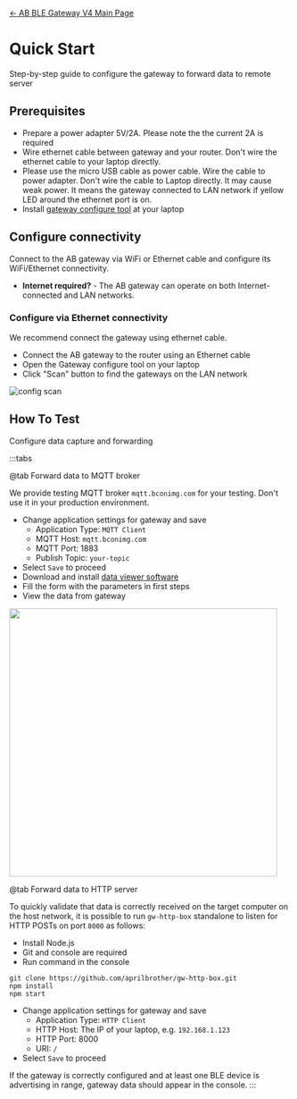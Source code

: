 [← AB BLE Gateway V4 Main Page](AB_BLE_Gateway_V4.md)

# Quick Start #

Step-by-step guide to configure the gateway to forward data to remote server

## Prerequisites ##

- Prepare a power adapter 5V/2A. Please note the the current 2A is required
- Wire ethernet cable between gateway and your router. Don't wire the ethernet cable to your laptop directly. 
- Please use the micro USB cable as power cable. Wire the cable to power adapter. Don't wire the cable to Laptop directly. It may cause weak power. It means the gateway connected to LAN network if yellow LED around the ethernet port is on.
- Install [gateway configure tool](Software_AB_BLE_Gateway_V4.md) at your laptop

## Configure connectivity ##

Connect to the AB gateway via WiFi or Ethernet cable and configure its WiFi/Ethernet connectivity.

- **Internet required?** - The AB gateway can operate on both Internet-connected and LAN networks.

### Configure via Ethernet connectivity ###

We recommend connect the gateway using ethernet cable.

- Connect the AB gateway to the router using an Ethernet cable 
- Open the Gateway configure tool on your laptop
- Click "Scan" button to find the gateways on the LAN network

![config scan](https://i1.aprbrother.com/w/conf-scan.png)

## How To Test ##

Configure data capture and forwarding

:::tabs

@tab Forward data to MQTT broker

We provide testing MQTT broker `mqtt.bconimg.com` for your testing. Don't use it in your production environment.

- Change application settings for gateway and save
  - Application Type: `MQTT Client`
  - MQTT Host: `mqtt.bconimg.com`
  - MQTT Port: 1883
  - Publish Topic: `your-topic`
- Select `Save` to proceed
- Download and install [data viewer software](https://i1.aprbrother.com/ble-viewer-setup-1.0.2.zip)
- Fill the form with the parameters in first steps
- View the data from gateway

<img src="https://i1.aprbrother.com/ble-viewer.png" width="480">

@tab Forward data to HTTP server

To quickly validate that data is correctly received on the target computer on the host network, it is possible to run `gw-http-box` standalone to listen for HTTP POSTs on port `8000` as follows:

* Install Node.js
* Git and console are required
* Run command in the console
```
git clone https://github.com/aprilbrother/gw-http-box.git
npm install
npm start
```
- Change application settings for gateway and save
  - Application Type: `HTTP Client`
  - HTTP Host: The IP of your laptop, e.g. `192.168.1.123`
  - HTTP Port: 8000
  - URI: `/`
- Select `Save` to proceed

If the gateway is correctly configured and at least one BLE device is advertising in range, gateway data should appear in the console.
:::
